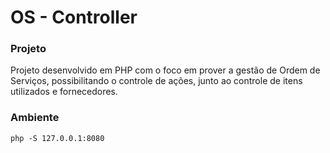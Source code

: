 # OS - Controller

### Projeto
Projeto desenvolvido em PHP com o foco em prover a gestão de Ordem de Serviços, possibilitando o controle de ações, junto ao controle de itens utilizados e fornecedores.

### Ambiente
    php -S 127.0.0.1:8080
